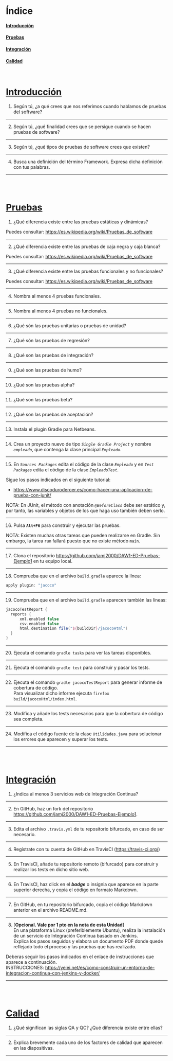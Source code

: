 # Índice

#### [Introducción](#introduccion)
#### [Pruebas](#pruebas)
#### [Integración](#integracion)
#### [Calidad](#calidad)



<pre>
</pre>


<pre>
</pre>


# [Introducción](#indice)

1. Según tú, ¿a qué crees que nos referimos cuando hablamos de pruebas del software?
<hr>

2. Según tú, ¿qué finalidad crees que se persigue cuando se hacen pruebas de software?
<hr>

3. Según tú, ¿qué tipos de pruebas de software crees que existen?
<hr>

4. Busca una definición del término Framework. Expresa dicha definición con tus palabras.
<hr>

<pre>


</pre>

# [Pruebas](#indice)

1. ¿Qué diferencia existe entre las pruebas estáticas y dinámicas?

  Puedes consultar: https://es.wikipedia.org/wiki/Pruebas_de_software
<hr>

2. ¿Qué diferencia existe entre las pruebas de caja negra y caja blanca?

  Puedes consultar: https://es.wikipedia.org/wiki/Pruebas_de_software
<hr>

3. ¿Qué diferencia existe entre las pruebas funcionales y no funcionales?

  Puedes consultar: https://es.wikipedia.org/wiki/Pruebas_de_software
<hr>

4. Nombra al menos 4 pruebas funcionales.
<hr>

5. Nombra al menos 4 pruebas no funcionales.
<hr>

6. ¿Qué són las pruebas unitarias o pruebas de unidad?
<hr>

7. ¿Qué són las pruebas de regresión?
<hr>

8. ¿Qué son las pruebas de integración?
<hr>

0. ¿Qué son las pruebas de humo?
<hr>

10. ¿Qué son las pruebas alpha?
<hr>

11. ¿Qué son las pruebas beta?
<hr>

12. ¿Qué son las pruebas de aceptación?
<hr>

13. Instala el plugin Gradle para Netbeans.
<hr>

14. Crea un proyecto nuevo de tipo _`Single Gradle Project`_ y nombre _`empleado`_, que contenga la clase principal _`Empleado`_. 
<hr>

15. En _`Sources Packages`_ edita el código de la clase _`Empleado`_ y en _`Test Packages`_ edita el código de la clase _`EmpleadoTest`_. 

  Sigue los pasos indicados en el siguiente tutorial:
  - https://www.discoduroderoer.es/como-hacer-una-aplicacion-de-prueba-con-junit/

  NOTA: En JUnit, el método con anotación _`@BeforeClass`_ debe ser estático y, por tanto, las variables y objetos de los que haga uso también deben serlo.
<hr>

16. Pulsa __`Alt+F6`__ para construir y ejecutar las pruebas. 

  NOTA: Existen muchas otras tareas que pueden realizarse en Gradle. Sin embargo, la tarea `run` fallará puesto que no existe método `main`.
<hr>

17. Clona el repositorio https://github.com/jamj2000/DAW1-ED-Pruebas-Ejemplo1 en tu equipo local.
<hr>
 
18. Comprueba que en el archivo `build.gradle`  aparece la línea:

  ```gradle
  apply plugin: "jacoco"
  ```
<hr>

19. Comprueba que en el archivo `build.gradle`  aparecen también las líneas:

  ```gradle
  jacocoTestReport {
    reports {
        xml.enabled false
        csv.enabled false
        html.destination file("${buildDir}/jacocoHtml")
    }
  }
  ```
<hr>

20. Ejecuta el comando `gradle tasks` para ver las tareas disponibles.
<hr>

21. Ejecuta el comando `gradle test` para construir y pasar los tests.
<hr>

22. Ejecuta el comando `gradle jacocoTestReport` para generar informe de cobertura de código.  
  Para visualizar dicho informe ejecuta `firefox  build/jacocoHtml/index.html`.
<hr>

23. Modifica y añade los tests necesarios para que la cobertura de código sea completa.
<hr>

24. Modifica el código fuente de la clase `Utilidades.java` para solucionar los errores que aparecen y superar los tests.
<hr>


<pre>


</pre>

# [Integración](#indice)


1. ¿Indica al menos 3 servicios web de Integración Continua?
<hr>

2. En GitHub, haz un fork del repositorio https://github.com/jamj2000/DAW1-ED-Pruebas-Ejemplo1.
<hr>

3. Edita el archivo `.travis.yml` de tu repositorio bifurcado, en caso de ser necesario.
<hr>

4. Regístrate con tu cuenta de GitHub en TravisCI (https://travis-ci.org/)
<hr>

5. En TravisCI, añade tu repositorio remoto (bifurcado) para construir y realizar los tests en dicho sitio web. 
<hr>

6. En TravisCI, haz click en el ___badge___ o insignia que aparece en la parte superior derecha, y copia el código en formato Markdown.
<hr>

7. En GitHub, en tu repositorio bifurcado, copia el código Markdown anterior en el archivo README.md.
<hr>

8. [__Opcional. Vale por 1 pto en la nota de esta Unidad__]  
  En una plataforma Linux (preferiblemente Ubuntu), realiza la instalación de un servicio de Integración Continua basado en Jenkins.   
  Explica los pasos seguidos y elabora un documento PDF donde quede reflejado todo el proceso y las pruebas que has realizado.

  Deberas seguir los pasos indicados en el enlace de instrucciones que aparece a continuación.  
  INSTRUCCIONES: https://yeiei.net/es/como-construir-un-entorno-de-integracion-continua-con-jenkins-y-docker/
<hr>



<pre>


</pre>


# [Calidad](#indice)


1. ¿Qué significan las siglas QA y QC? ¿Qué diferencia existe entre ellas?
<hr>

2. Explica brevemente cada uno de los factores de calidad que aparecen en las diapositivas.
<hr>


<pre>


</pre>
